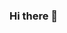 ### Hi there 👋

<!--
**joeraad/joeraad** is a ✨ _special_ ✨ repository because its `README.md` (this file) appears on your GitHub profile.

Here are some ideas to get you started:

- 🔭 I’m currently working on freelance projects
- 🌱 I’m currently learning react development
- 📫 How to reach me: raad_joe@gmail.com
- ⚡ Fun fact: i can crack my jaw at will
[![Joe's GitHub stats](https://github-readme-stats.vercel.app/api?username=joeraad)](https://github.com/anuraghazra/github-readme-stats)

-->
